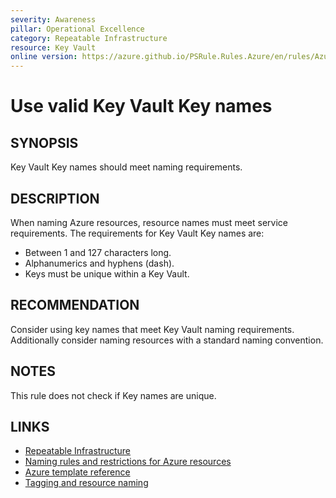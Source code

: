 ```yaml
---
severity: Awareness
pillar: Operational Excellence
category: Repeatable Infrastructure
resource: Key Vault
online version: https://azure.github.io/PSRule.Rules.Azure/en/rules/Azure.KeyVault.KeyName/
---
```


# Use valid Key Vault Key names

## SYNOPSIS

Key Vault Key names should meet naming requirements.

## DESCRIPTION

When naming Azure resources, resource names must meet service requirements.
The requirements for Key Vault Key names are:

- Between 1 and 127 characters long.
- Alphanumerics and hyphens (dash).
- Keys must be unique within a Key Vault.

## RECOMMENDATION

Consider using key names that meet Key Vault naming requirements.
Additionally consider naming resources with a standard naming convention.

## NOTES

This rule does not check if Key names are unique.

## LINKS

- [Repeatable Infrastructure](https://docs.microsoft.com/azure/architecture/framework/devops/automation-infrastructure)
- [Naming rules and restrictions for Azure resources](https://docs.microsoft.com/azure/azure-resource-manager/management/resource-name-rules#microsoftkeyvault)
- [Azure template reference](https://docs.microsoft.com/azure/templates/microsoft.keyvault/vaults/secrets)
- [Tagging and resource naming](https://docs.microsoft.com/azure/architecture/framework/devops/app-design#tagging-and-resource-naming)
